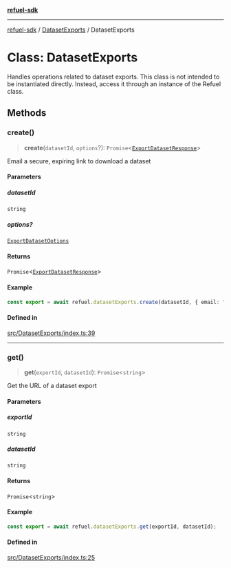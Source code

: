 [**refuel-sdk**](../../README.md)

***

[refuel-sdk](../../modules.md) / [DatasetExports](../README.md) / DatasetExports

# Class: DatasetExports

Handles operations related to dataset exports.
This class is not intended to be instantiated directly.
Instead, access it through an instance of the Refuel class.

## Methods

### create()

> **create**(`datasetId`, `options`?): `Promise`\<[`ExportDatasetResponse`](../../types/interfaces/ExportDatasetResponse.md)\>

Email a secure, expiring link to download a dataset

#### Parameters

##### datasetId

`string`

##### options?

[`ExportDatasetOptions`](../../types/interfaces/ExportDatasetOptions.md)

#### Returns

`Promise`\<[`ExportDatasetResponse`](../../types/interfaces/ExportDatasetResponse.md)\>

#### Example

```ts
const export = await refuel.datasetExports.create(datasetId, { email: "example@example.com" });
```

#### Defined in

[src/DatasetExports/index.ts:39](https://github.com/refuel-ai/refuel-sdk/blob/240c3e68ab946b6c24b6f2eafb12779c24332cdb/src/DatasetExports/index.ts#L39)

***

### get()

> **get**(`exportId`, `datasetId`): `Promise`\<`string`\>

Get the URL of a dataset export

#### Parameters

##### exportId

`string`

##### datasetId

`string`

#### Returns

`Promise`\<`string`\>

#### Example

```ts
const export = await refuel.datasetExports.get(exportId, datasetId);
```

#### Defined in

[src/DatasetExports/index.ts:25](https://github.com/refuel-ai/refuel-sdk/blob/240c3e68ab946b6c24b6f2eafb12779c24332cdb/src/DatasetExports/index.ts#L25)
